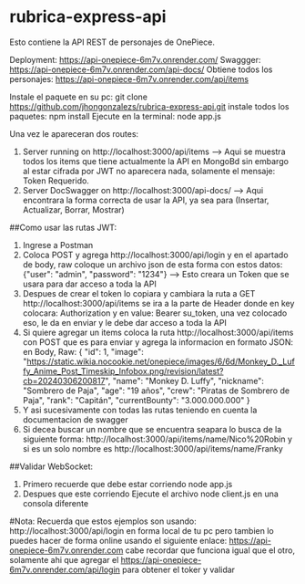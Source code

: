 # rubrica-express-api
Esto contiene la API REST de personajes de OnePiece.

Deployment: https://api-onepiece-6m7v.onrender.com/
Swaggger: https://api-onepiece-6m7v.onrender.com/api-docs/
Obtiene todos los personajes: https://api-onepiece-6m7v.onrender.com/api/items

Instale el paquete en su pc: git clone https://github.com/jhongonzalezs/rubrica-express-api.git
instale todos los paquetes: npm install
Ejecute en la terminal: node app.js

Una vez le apareceran dos routes:
1. Server running on http://localhost:3000/api/items  --> Aqui se muestra todos los items que tiene actualmente la API en MongoBd sin embargo al estar cifrada por JWT no aparecera nada, solamente el mensaje: Token Requerido.
2. Server DocSwagger on http://localhost:3000/api-docs/  --> Aqui encontrara la forma correcta de usar la API, ya sea para (Insertar, Actualizar, Borrar, Mostrar)


##Como usar las rutas JWT:
1. Ingrese a Postman
2. Coloca POST y agrega http://localhost:3000/api/login y en el apartado de body, raw coloque un archivo json de esta forma con estos datos: {"user": "admin", "password": "1234"} --> Esto creara un Token que se usara para dar acceso a toda la API
3. Despues de crear el token lo copiara y cambiara la ruta a GET http://localhost:3000/api/items se ira a la parte de Header donde en key colocara: Authorization y en value: Bearer su_token, una vez colocado eso, le da en enviar y le debe dar acceso a toda la API
4. Si quiere agregar un items coloca la ruta http://localhost:3000/api/items con POST que es para enviar y agrega la informacion en formato JSON: en Body, Raw:
   {
        "id": 1,
        "image": "https://static.wikia.nocookie.net/onepiece/images/6/6d/Monkey_D._Luffy_Anime_Post_Timeskip_Infobox.png/revision/latest?cb=20240306200817",
        "name": "Monkey D. Luffy",
        "nickname": "Sombrero de Paja",
        "age": "19 años",
        "crew": "Piratas de Sombrero de Paja",
        "rank": "Capitán",
        "currentBounty": "3.000.000.000"
   }
5. Y asi sucesivamente con todas las rutas teniendo en cuenta la documentacion de swagger
6. Si decea buscar un nombre que se encuentra seapara lo busca de la siguiente forma: http://localhost:3000/api/items/name/Nico%20Robin y si es un solo nombre es http://localhost:3000/api/items/name/Franky



##Validar WebSocket:
1. Primero recuerde que debe estar corriendo node app.js
2. Despues que este corriendo Ejecute el archivo node client.js en una consola diferente




#Nota:
Recuerda que  estos ejemplos son usando: http://localhost:3000/api/login en forma local de tu pc pero tambien lo puedes hacer de forma online usando el siguiente enlace:  https://api-onepiece-6m7v.onrender.com cabe recordar que funciona igual que el otro, solamente ahi que agregar el https://api-onepiece-6m7v.onrender.com/api/login para obtener el toker y validar
